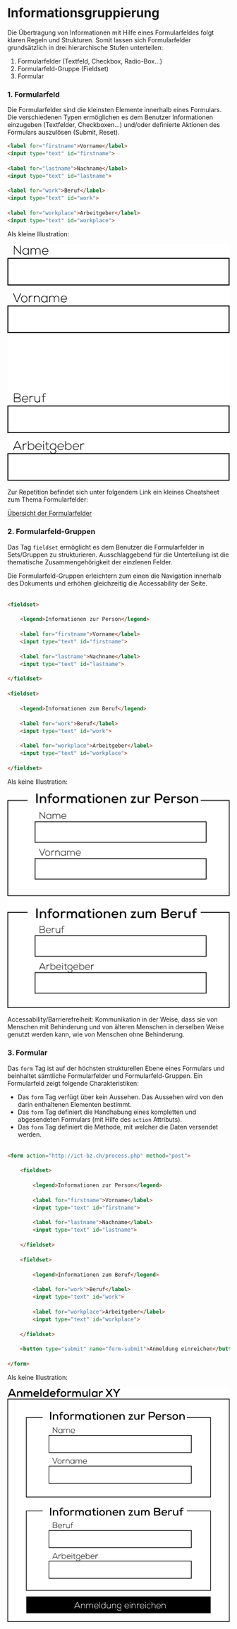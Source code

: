 # Informationsgruppierung

Die Übertragung von Informationen mit Hilfe eines Formularfeldes folgt klaren Regeln und Strukturen. Somit lassen sich Formularfelder grundsätzlich in drei hierarchische Stufen unterteilen:

1. Formularfelder (Textfeld, Checkbox, Radio-Box...)
2. Formularfeld-Gruppe (Fieldset)
3. Formular

### 1. Formularfeld

Die Formularfelder sind die kleinsten Elemente innerhalb eines Formulars. Die verschiedenen Typen ermöglichen es dem Benutzer Informationen einzugeben (Textfelder, Checkboxen...) und/oder definierte Aktionen des Formulars auszulösen (Submit, Reset).

```html
<label for="firstname">Vorname</label>
<input type="text" id="firstname">

<label for="lastname">Nachname</label>
<input type="text" id="lastname">

<label for="work">Beruf</label>
<input type="text" id="work">

<label for="workplace">Arbeitgeber</label>
<input type="text" id="workplace">
```

Als kleine Illustration:

![Formularfelder](res/Formularfelder.jpg)


Zur Repetition befindet sich unter folgendem Link ein kleines Cheatsheet zum Thema Formularfelder:

[Übersicht der Formularfelder](http://www.offlinegmbh.ch/vfi/formulare.html)

### 2. Formularfeld-Gruppen

Das Tag `fieldset` ermöglicht es dem Benutzer die Formularfelder in Sets/Gruppen zu strukturieren. Ausschlaggebend für die Unterteilung ist die thematische Zusammengehörigkeit der einzlenen Felder.

Die Formularfeld-Gruppen erleichtern zum einen die Navigation innerhalb des Dokuments und erhöhen gleichzeitig die Accessability der Seite.

```html

<fieldset>

    <legend>Informationen zur Person</legend>

    <label for="firstname">Vorname</label>
    <input type="text" id="firstname">

    <label for="lastname">Nachname</label>
    <input type="text" id="lastname">

</fieldset>

<fieldset>

    <legend>Informationen zum Beruf</legend>
        
    <label for="work">Beruf</label>
    <input type="text" id="work">

    <label for="workplace">Arbeitgeber</label>
    <input type="text" id="workplace">

</fieldset>

```

Als keine Illustration:

![Formularfelder](res/Fieldset.jpg)

Accessability/Barrierefreiheit: Kommunikation in der Weise, dass sie von Menschen mit Behinderung und von älteren Menschen in derselben Weise genutzt werden kann, wie von Menschen ohne Behinderung.

### 3. Formular

Das `form` Tag ist auf der höchsten strukturellen Ebene eines Formulars und beinhaltet sämtliche Formularfelder und Formularfeld-Gruppen. Ein Formularfeld zeigt folgende Charakteristiken:

* Das `form` Tag verfügt über kein Aussehen. Das Aussehen wird von den darin enthaltenen Elementen bestimmt.
* Das `form` Tag definiert die Handhabung eines kompletten und abgesendeten Formulars (mit Hilfe des `action` Attributs).
* Das `form` Tag definiert die Methode, mit welcher die Daten versendet werden.


```html

<form action="http://ict-bz.ch/process.php" method="post">

    <fieldset>
        
        <legend>Informationen zur Person</legend>

        <label for="firstname">Vorname</label>
        <input type="text" id="firstname">

        <label for="lastname">Nachname</label>
        <input type="text" id="lastname">

    </fieldset>

    <fieldset>

        <legend>Informationen zum Beruf</legend>
            
        <label for="work">Beruf</label>
        <input type="text" id="work">

        <label for="workplace">Arbeitgeber</label>
        <input type="text" id="workplace">

    </fieldset>

    <button type="submit" name="form-submit">Anmeldung einreichen</button>

</form>

```


Als keine Illustration:

![Formularfelder](res/Form.jpg)